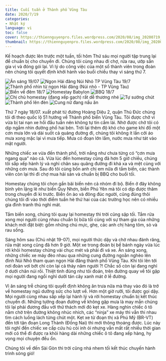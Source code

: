 ```yaml
---
title: Cuối tuần ở Thành phố Vũng Tàu
date: 2020/7/19
categories:
- Nhật ký
language: vi
toc: false
cover: https://thiennguyenpro.files.wordpress.com/2020/08/img_20200719_104745.jpg?w=800
thumbnail: https://thiennguyenpro.files.wordpress.com/2020/08/img_20200719_104745.jpg?w=300
---
```

Kế hoạch được lên trước một tuần, tối hôm Thứ sáu mọi người tập trung lại để chuẩn bị cho chuyến đi. Chúng tôi cùng nhau đi chợ, rửa rau, ướp sẵn gia vị và đóng gói lại. Vì lý do công việc của một số thành viên trong đoàn nên chúng tôi quyết định khởi hành vào buổi chiều thay vì sáng thứ 7. 

<!-- more -->
<div class="justified-gallery">

![Ăn sáng 19/07](https://thiennguyenpro.files.wordpress.com/2020/08/img_20200719_093459.jpg?w=724)
![Ngọn Hải đăng Núi Nhỏ TP Vũng Tàu 19/7](https://thiennguyenpro.files.wordpress.com/2020/08/20200719_104204.jpg?w=351)
![Thành phố nhìn từ ngọn Hải đăng (Núi nhỏ - TP Vũng Tàu)](https://thiennguyenpro.files.wordpress.com/2020/08/img_20200719_104745.jpg?w=724)
![Biển về đêm 18/7](https://thiennguyenpro.files.wordpress.com/2020/08/img_20200718_232657.jpg?w=543)
![Homestay Babylon](https://thiennguyenpro.files.wordpress.com/2020/08/img_20200718_220657.jpg?w=724)
![BBQ 18/7](https://thiennguyenpro.files.wordpress.com/2020/08/img_20200718_203813.jpg?w=724)
![Chị chủ homestay (đang xếp gạch) rất dễ thương nhé](https://thiennguyenpro.files.wordpress.com/2020/08/img_20200718_195008.jpg?w=724)
![Tự sướng chút](https://thiennguyenpro.files.wordpress.com/2020/08/img_20200718_194930.jpg?w=724)
![Thành phố lên đèn](https://thiennguyenpro.files.wordpress.com/2020/08/img_20200718_193111.jpg?w=724)
![Cung nữ đang nấu ăn](https://thiennguyenpro.files.wordpress.com/2020/08/img_20200718_192702.jpg?w=724)

</div>

Thứ 7 ngày 18/07. xuất phát từ đường Hoàng Diệu 2, quận Thủ Đức chúng tôi đi theo quốc lộ 51 hướng về Thành phố biển Vũng Tàu. Tôi được chở vì vừa bị tai nạn xe hồi đầu tuần nên không tự tin cầm lái. Nhờ được chở tôi có dịp ngắm nhìn đường phố hai bên. Trời lại thêm độ khó cho game khi đổ một cơn mưa lớn và dài suốt cả quảng đường đi, chúng tôi không ít lần cởi áo mưa xong mặc lại vì mưa tiếp. Mưa có đoạn lớn lắm, nước mưa như tát vào mặt người.

Những chiếc xe vừa đến thành phố, trời nắng như chưa từng có “cơn mưa ngang qua” nào cả. Vừa lúc đến homestay cũng đã hơn 5 giờ chiều, chúng tôi sắp xếp hành lý và nghỉ chân sau quãng đường đi khá xa và mệt cùng với những cơn mưa. Sau đó tôi cùng bốn anh chị em nữa đi tắm biển, các thành viên còn lại thì đi chợ mua hải sản và chuẩn bị BBQ cho buổi tối.

Homestay chúng tôi chọn gần bãi biển nên cả nhóm đi bộ. Biển ở đây không bình yên lặng lẽ như biển Quy Nhơn, biển Phú Yên mà tôi có dịp được thăm trong chuyến đi kì trước. Biển ồn ào và đông đúc người, cũng đúng thôi chúng tôi đi vào thời điểm tuần hè thứ hai của các trường học nên có nhiều gia đình tranh thủ nghỉ mát.

Tắm biển xong, chúng tôi quay lại homestay thì trời cũng sập tối. Tắm rửa xong mọi người cùng nhau chuẩn bị bữa tối cùng với sự tham gia của những khách mời đặt biệt: gồm những chú mực, ghẹ, các anh chị hàng tôm, sò và rau sống.

Sáng hôm sau (Chủ nhật 19-07), mọi người thức dậy và chờ nhau đánh răng, rửa mặt xong cũng đã hơn 9 giờ. Một xe trong đoàn bị bể bánh ngày vừa lúc rời khỏi homestay chừng vài chục mét và phải đi vá xe. Ăn sáng xong, những chiếc xe máy đèo nhau qua những cung đường ngoằn nghèo lên đỉnh Núi Nhỏ tham quan ngọn Hải đăng thành phố Vũng Tàu. Khi tôi lên tới nơi đoàn vơi bớt chỉ còn lại cả thảy năm người ?! Chắc số còn lại đang nghỉ ở dưới chân núi rồi. Thiệt tình đúng như tôi đoán, trên đường quay về tôi gặp mọi người đang ngồi nghỉ dưới tán cây xanh mát ở lề đường.

Vì ăn sáng trễ chúng tôi quyết định không ăn trưa nữa mà thay vào đó là trở về homestay ngủ dưỡng sức cho lượt về. Hơn một giờ rưỡi, tôi được gọi dậy. Mọi người cùng nhau sắp xếp lại hành lý và rời homestay chuẩn bị kết thúc chuyến đi. Những tưởng đoạn đường về không gặp mưa là may mắn chúng tôi lại phải đương đầu với thử thách mới đó kẹt xe. Hàng nghìn chiếc ô tô nằm chờ trên đường không nhúc nhích, các “ninja” xe máy thì vẫn thi nhau tìm cách luồng lách từng chút một. Kẹt xe từ đoạn thị xã Phú Mỹ (BR-VT) đến tới tận đoạn Long Thành (Đồng Nai) thì mới thông thoáng được. Lúc này tôi nghĩ đến chiếc xe cấp cứu hú còi inh ỏi nhưng vẫn mất rất nhiều thời gian mới có thể đi được ra khỏi hàng dài những chiếc ô tô đang xếp hàng, hy vọng mọi chuyện đều ổn.

Chúng tôi về đến Sài Gòn thì trời cũng nhá nhem tối kết thúc chuyến hành trình sóng gió!



